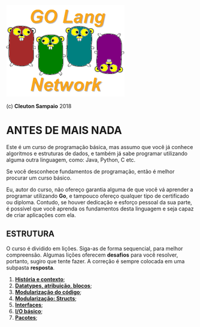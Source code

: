 ![](../golangnetwork-logo.png)

(c) **Cleuton Sampaio** 2018

# ANTES DE MAIS NADA

Este é um curso de programação básica, mas assumo que você já conhece algoritmos e estruturas de dados, e também já sabe programar utilizando alguma outra linguagem, como: Java, Python, C etc. 

Se você desconhece fundamentos de programação, então é melhor procurar um curso básico. 

Eu, autor do curso, não ofereço garantia alguma de que você vá aprender a programar utilizando **Go**, e tampouco ofereço qualquer tipo de certificado ou diploma. Contudo, se houver dedicação e esforço pessoal da sua parte, é possível que você aprenda os fundamentos desta linguagem e seja capaz de criar aplicações com ela. 

## ESTRUTURA

O curso é dividido em lições. Siga-as de forma sequencial, para melhor compreensão. Algumas lições oferecem **desafios** para você resolver, portanto, sugiro que tente fazer. A correção é sempre colocada em uma subpasta **resposta**. 

1. [**História e contexto**](./L01);
2. [**Datatypes, atribuição, blocos**](./L02);
3. [**Modularização do código**](./L03);
4. [**Modularização: Structs**](./L04);
5. [**Interfaces**](./L05);
6. [**I/O básico**](./L06);
7. [**Pacotes**](./L07);